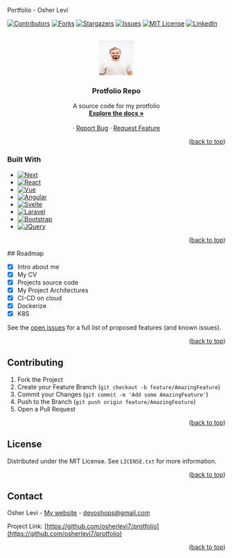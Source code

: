 <!-- Improved compatibility of back to top link: See: https://github.com/othneildrew/Best-README-Template/pull/73 -->
<a name="readme-top">Portfolio - Osher Levi</a>
<!--
*** Thanks for checking out the Best-README-Template. If you have a suggestion
*** that would make this better, please fork the repo and create a pull request
*** or simply open an issue with the tag "enhancement".
*** Don't forget to give the project a star!
*** Thanks again! Now go create something AMAZING! :D
-->



<!-- PROJECT SHIELDS -->
<!--
*** I'm using markdown "reference style" links for readability.
*** Reference links are enclosed in brackets [ ] instead of parentheses ( ).
*** See the bottom of this document for the declaration of the reference variables
*** for contributors-url, forks-url, etc. This is an optional, concise syntax you may use.
*** https://www.markdownguide.org/basic-syntax/#reference-style-links
-->
[![Contributors][contributors-shield]][contributors-url]
[![Forks][forks-shield]](https://github.com/osherlevi7/portfolio/fork)
[![Stargazers][stars-shield]][stars-url]
[![Issues][issues-shield]](https://github.com/osherlevi7/portfolio/issues)
[![MIT License][license-shield]][license-url]
[![LinkedIn][linkedin-shield]](linkedin.com/in/osher-levi-49794a1ab)



<!-- PROJECT LOGO -->
<br />
<div align="center">
  <a href="https://main.dc6bx2cr0xgnc.amplifyapp.com/#">
    <img src="./images/me.jpg" alt="Logo" width="80" height="80">
  </a>

<h3 align="center">Protfolio Repo</h3>

  <p align="center">
    A source code for my protfolio
    <br />
    <a href="https://github.com/osherlevi7/protfolio/README.md"><strong>Explore the docs »</strong></a>
    <br />
    <br />
    <!-- <a href="https://github.com/osherlevi7/protfolio">View Demo</a> -->
    ·
    <a href="https://github.com/osherlevi7/protfolio/issues">Report Bug</a>
    ·
    <a href="https://github.com/osherlevi7/protfolio/issues">Request Feature</a>
  </p>
</div>


<p align="right">(<a href="#readme-top">back to top</a>)</p>

### Built With
* [![Next][Next.js]][Next-url]
* [![React][React.js]][React-url]
* [![Vue][Vue.js]][Vue-url]
* [![Angular][Angular.io]][Angular-url]
* [![Svelte][Svelte.dev]][Svelte-url]
* [![Laravel][Laravel.com]][Laravel-url]
* [![Bootstrap][Bootstrap.com]][Bootstrap-url]
* [![JQuery][JQuery.com]][JQuery-url]

<p align="right">(<a href="#readme-top">back to top</a>)</p>
<!-- ROADMAP -->
## Roadmap

- [X] Intro about me
- [X] My CV 
- [X] Projects source code 
- [X] My Project Architectures
- [X] CI-CD on cloud
- [X] Dockerize
- [X] K8S

See the [open issues](https://github.com/osherlevi7/protfolio/issues) for a full list of proposed features (and known issues).

<p align="right">(<a href="#readme-top">back to top</a>)</p>

<!-- CONTRIBUTING -->
## Contributing

1. Fork the Project
2. Create your Feature Branch (`git checkout -b feature/AmazingFeature`)
3. Commit your Changes (`git commit -m 'Add some AmazingFeature'`)
4. Push to the Branch (`git push origin feature/AmazingFeature`)
5. Open a Pull Request

<p align="right">(<a href="#readme-top">back to top</a>)</p>



<!-- LICENSE -->
## License

Distributed under the MIT License. See `LICENSE.txt` for more information.

<p align="right">(<a href="#readme-top">back to top</a>)</p>



<!-- CONTACT -->
## Contact

Osher Levi  - [My website](https://main.dc6bx2cr0xgnc.amplifyapp.com/) - devoshops@gmail.com

Project Link: [https://github.com/osherlevi7/protfolio](https://github.com/osherlevi7/protfolio)

<p align="right">(<a href="#readme-top">back to top</a>)</p>







<!-- MARKDOWN LINKS & IMAGES -->
<!-- https://www.markdownguide.org/basic-syntax/#reference-style-links -->
[contributors-shield]: https://img.shields.io/github/contributors/osherlevi7/protfolio.svg?style=for-the-badge
[contributors-url]: https://github.com/osherlevi7/protfolio/graphs/contributors
[forks-shield]: https://img.shields.io/github/forks/osherlevi7/protfolio.svg?style=for-the-badge
[forks-url]: https://github.com/osherlevi7/protfolio/network/members
[stars-shield]: https://img.shields.io/github/stars/osherlevi7/protfolio.svg?style=for-the-badge
[stars-url]: https://github.com/osherlevi7/protfolio/stargazers
[issues-shield]: https://img.shields.io/github/issues/osherlevi7/protfolio.svg?style=for-the-badge
[issues-url]: https://github.com/osherlevi7/protfolio/issues
[license-shield]: https://img.shields.io/github/license/osherlevi7/protfolio.svg?style=for-the-badge
[license-url]: https://github.com/osherlevi7/protfolio/blob/master/LICENSE.txt
[linkedin-shield]: https://img.shields.io/badge/-LinkedIn-black.svg?style=for-the-badge&logo=linkedin&colorB=555
[linkedin-url]: https://linkedin.com/in/linkedin_username
[product-screenshot]: images/screenshot.png
[Next.js]: https://img.shields.io/badge/next.js-000000?style=for-the-badge&logo=nextdotjs&logoColor=white
[Next-url]: https://nextjs.org/
[React.js]: https://img.shields.io/badge/React-20232A?style=for-the-badge&logo=react&logoColor=61DAFB
[React-url]: https://reactjs.org/
[Vue.js]: https://img.shields.io/badge/Vue.js-35495E?style=for-the-badge&logo=vuedotjs&logoColor=4FC08D
[Vue-url]: https://vuejs.org/
[Angular.io]: https://img.shields.io/badge/Angular-DD0031?style=for-the-badge&logo=angular&logoColor=white
[Angular-url]: https://angular.io/
[Svelte.dev]: https://img.shields.io/badge/Svelte-4A4A55?style=for-the-badge&logo=svelte&logoColor=FF3E00
[Svelte-url]: https://svelte.dev/
[Laravel.com]: https://img.shields.io/badge/Laravel-FF2D20?style=for-the-badge&logo=laravel&logoColor=white
[Laravel-url]: https://laravel.com
[Bootstrap.com]: https://img.shields.io/badge/Bootstrap-563D7C?style=for-the-badge&logo=bootstrap&logoColor=white
[Bootstrap-url]: https://getbootstrap.com
[JQuery.com]: https://img.shields.io/badge/jQuery-0769AD?style=for-the-badge&logo=jquery&logoColor=white
[JQuery-url]: https://jquery.com 